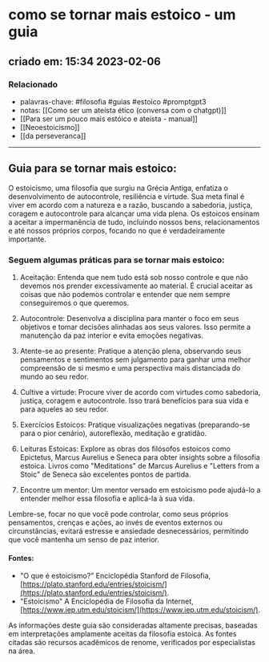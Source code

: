 # como se tornar mais estoico - um guia

## criado em: 15:34 2023-02-06

### Relacionado

- palavras-chave: #filosofia #guias #estoico #promptgpt3  
- notas: [[Como ser um ateísta ético (conversa com o chatgpt)]]
- [[Para ser um pouco mais estóico e ateísta - manual]]
- [[Neoestoicismo]]
- [[da perseveranca]]
---

## Guia para se tornar mais estoico:

O estoicismo, uma filosofia que surgiu na Grécia Antiga, enfatiza o desenvolvimento de autocontrole, resiliência e virtude. Sua meta final é viver em acordo com a natureza e a razão, buscando a sabedoria, justiça, coragem e autocontrole para alcançar uma vida plena. Os estoicos ensinam a aceitar a impermanência de tudo, incluindo nossos bens, relacionamentos e até nossos próprios corpos, focando no que é verdadeiramente importante.

### Seguem algumas práticas para se tornar mais estoico:

1. Aceitação: Entenda que nem tudo está sob nosso controle e que não devemos nos prender excessivamente ao material. É crucial aceitar as coisas que não podemos controlar e entender que nem sempre conseguiremos o que queremos.
    
2. Autocontrole: Desenvolva a disciplina para manter o foco em seus objetivos e tomar decisões alinhadas aos seus valores. Isso permite a manutenção da paz interior e evita emoções negativas.
    
3. Atente-se ao presente: Pratique a atenção plena, observando seus pensamentos e sentimentos sem julgamento para ganhar uma melhor compreensão de si mesmo e uma perspectiva mais distanciada do mundo ao seu redor.
    
4. Cultive a virtude: Procure viver de acordo com virtudes como sabedoria, justiça, coragem e autocontrole. Isso trará benefícios para sua vida e para aqueles ao seu redor.
    
5. Exercícios Estoicos: Pratique visualizações negativas (preparando-se para o pior cenário), autoreflexão, meditação e gratidão.
    
6. Leituras Estoicas: Explore as obras dos filósofos estoicos como Epictetus, Marcus Aurelius e Seneca para obter insights sobre a filosofia estoica. Livros como "Meditations" de Marcus Aurelius e "Letters from a Stoic" de Seneca são excelentes pontos de partida.
    
7. Encontre um mentor: Um mentor versado em estoicismo pode ajudá-lo a entender melhor essa filosofia e aplicá-la à sua vida.
    

Lembre-se, focar no que você pode controlar, como seus próprios pensamentos, crenças e ações, ao invés de eventos externos ou circunstâncias, evitará estresse e ansiedade desnecessários, permitindo que você mantenha um senso de paz interior.

#### Fontes:

- "O que é estoicismo?" Enciclopédia Stanford de Filosofia, [https://plato.stanford.edu/entries/stoicism/](https://plato.stanford.edu/entries/stoicism/).
- "Estoicismo" A Enciclopédia de Filosofia da Internet, [https://www.iep.utm.edu/stoicism/](https://www.iep.utm.edu/stoicism/).

As informações deste guia são consideradas altamente precisas, baseadas em interpretações amplamente aceitas da filosofia estoica. As fontes citadas são recursos acadêmicos de renome, verificados por especialistas na área.